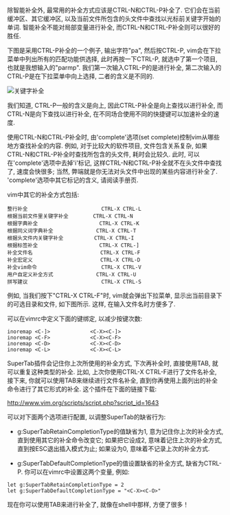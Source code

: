 除智能补全外, 最常用的补全方式应该是CTRL-N和CTRL-P补全了. 它们会在当前缓冲区、其它缓冲区, 以及当前文件所包含的头文件中查找以光标前关键字开始的单词. 智能补全不能对局部变量进行补全, 而CTRL-N和CTRL-P补全则可以很好的胜任. 

下图是采用CTRL-P补全的一个例子, 输出字符"pa", 然后按CTRL-P, vim会在下拉菜单中列出所有的匹配功能供选择, 此时再按一下CTRL-P, 就选中了第一个项目, 也就是我想输入的"parmp". 我们第一次输入CTRL-P的是进行补全, 第二次输入的CTRL-P是在下拉菜单中向上选择, 二者的含义是不同的. 

![关键字补全](images/1.png)

我们知道, CTRL-P一般的含义是向上, 因此CTRL-P补全是向上查找以进行补全, 而CTRL-N是向下查找以进行补全, 在不同场合使用不同的快捷键可以加速补全的速度. 

使用CTRL-N和CTRL-P补全时, 由'complete'选项(set complete)控制vim从哪些地方查找补全的内容. 例如, 对于比较大的软件项目, 文件包含关系复杂, 如果CTRL-N和CTRL-P补全时查找所包含的头文件, 耗时会比较久. 此时, 可以在'complete'选项中去掉'i'标记, 这样CTRL-N和CTRL-P补全就不在头文件中查找了, 速度会快很多; 当然, 弊端就是你无法对头文件中出现的某些内容进行补全了. 'complete'选项中其它标记的含义, 请阅读手册页. 

vim中其它的补全方式包括: 

```
整行补全                        CTRL-X CTRL-L
根据当前文件里关键字补全        CTRL-X CTRL-N
根据字典补全                    CTRL-X CTRL-K
根据同义词字典补全              CTRL-X CTRL-T
根据头文件内关键字补全          CTRL-X CTRL-I
根据标签补全                    CTRL-X CTRL-]
补全文件名                      CTRL-X CTRL-F
补全宏定义                      CTRL-X CTRL-D
补全vim命令                     CTRL-X CTRL-V
用户自定义补全方式              CTRL-X CTRL-U
拼写建议                        CTRL-X CTRL-S 
```

例如, 当我们按下"CTRL-X CTRL-F"时, vim就会弹出下拉菜单, 显示出当前目录下的可选目录和文件, 如下图所示. 这样, 在输入文件名时方便多了. 

可以在vimrc中定义下面的键绑定, 以减少按键次数: 

```
inoremap <C-]>             <C-X><C-]>
inoremap <C-F>             <C-X><C-F>
inoremap <C-D>             <C-X><C-D>
inoremap <C-L>             <C-X><C-L> 
```

SuperTab插件会记住你上次所使用的补全方式, 下次再补全时, 直接使用TAB, 就可以重复这种类型的补全. 比如, 上次你使用CTRL-X CTRL-F进行了文件名补全, 接下来, 你就可以使用TAB来继续进行文件名补全, 直到你再使用上面列出的补全命令进行了其它形式的补全. 这个插件在下面的链接下载: 

http://www.vim.org/scripts/script.php?script_id=1643

可以对下面两个选项进行配置, 以调整SuperTab的缺省行为: 

- g:SuperTabRetainCompletionType的值缺省为1, 意为记住你上次的补全方式, 直到使用其它的补全命令改变它; 如果把它设成2, 意味着记住上次的补全方式, 直到按ESC退出插入模式为止; 如果设为0, 意味着不记录上次的补全方式. 

- g:SuperTabDefaultCompletionType的值设置缺省的补全方式, 缺省为CTRL-P. 
你可以在vimrc中设置这两个变量, 例如: 

```
let g:SuperTabRetainCompletionType = 2
let g:SuperTabDefaultCompletionType = "<C-X><C-O>" 
```

现在你可以使用TAB来进行补全了, 就像在shell中那样, 方便了很多！